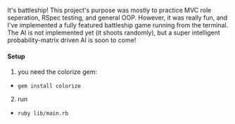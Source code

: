 It's battleship!
This project's purpose was mostly to practice MVC role seperation, RSpec testing, and general OOP.
However, it was really fun, and I've implemented a fully featured battleship game running from the terminal. The AI is not implemented yet (it shoots randomly), but a super intelligent probability-matrix driven AI is soon to come!

#### Setup
1. you need the colorize gem:
  - `gem install colorize`
2. run
  - `ruby lib/main.rb`
